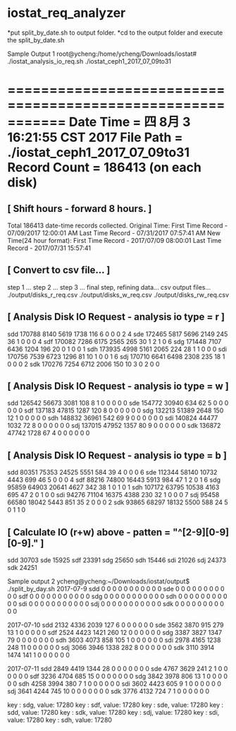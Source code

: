 # iostat_req_analyzer

*put split_by_date.sh to output folder.
*cd to the output folder and execute the split_by_date.sh

Sample Output 1
root@ycheng:/home/ycheng/Downloads/iostat# ./iostat_analysis_io_req.sh ./iostat_ceph1_2017_07_09to31 

===========================================================
Date Time    = 四  8月  3 16:21:55 CST 2017 
File Path    = ./iostat_ceph1_2017_07_09to31
Record Count = 186413 (on each disk)
===========================================================

[ Shift hours - forward 8 hours. ]
-----------------------------------------------------------
Total 186413 date-time records collected.
Original Time: 
  First Time Record -  07/09/2017 12:00:01 AM
  Last Time Record  -  07/31/2017 07:57:41 AM
New Time(24 hour format): 
  First Time Record -  2017/07/09 08:00:01
  Last Time Record  -  2017/07/31 15:57:41


[ Convert to csv file... ]
-----------------------------------------------------------
step 1 ...
step 2 ...
step 3 ...
final step, refining data...
csv output files...
./output/disks_r_req.csv
./output/disks_w_req.csv
./output/disks_rw_req.csv


[ Analysis Disk IO Request - analysis io type = r ]
-----------------------------------------------------------
sdd 170788 8140 5619 1738 116 6 0 0 0 2 4
sde 172465 5817 5696 2149 245 36 1 0 0 0 4
sdf 170082 7286 6175 2565 265 30 1 2 1 0 6
sdg 171448 7107 6436 1204 196 20 0 1 0 0 1
sdh 173935 4998 5161 2065 224 28 1 1 0 0 0
sdi 170756 7539 6723 1296 81 10 1 0 0 1 6
sdj 170710 6641 6498 2308 235 18 1 0 0 0 2
sdk 170276 7254 6712 2006 150 10 3 0 2 0 0


[ Analysis Disk IO Request - analysis io type = w ]
-----------------------------------------------------------
sdd 126542 56673 3081 108 8 1 0 0 0 0 0
sde 154772 30940 634 62 5 0 0 0 0 0 0
sdf 137183 47815 1287 120 8 0 0 0 0 0 0
sdg 132213 51389 2648 150 12 1 0 0 0 0 0
sdh 148832 36961 542 69 9 0 0 0 0 0 0
sdi 140824 44477 1032 72 8 0 0 0 0 0 0
sdj 137015 47952 1357 80 9 0 0 0 0 0 0
sdk 136872 47742 1728 67 4 0 0 0 0 0 0


[ Analysis Disk IO Request - analysis io type = b ]
-----------------------------------------------------------
sdd 80351 75353 24525 5551 584 39 4 0 0 0 6
sde 112344 58140 10732 4443 699 46 5 0 0 0 4
sdf 88216 74800 16443 5913 984 47 1 2 0 1 6
sdg 95859 64903 20641 4627 342 38 1 0 1 0 1
sdh 107172 63795 10538 4163 695 47 2 0 1 0 0
sdi 94276 71104 16375 4388 230 32 1 0 0 0 7
sdj 95458 66580 18042 5443 851 35 2 0 0 0 2
sdk 93865 68297 18132 5500 588 24 5 0 1 1 0


[ Calculate IO (r+w) above - patten = "^[2-9][0-9][0-9]\."  ]
-----------------------------------------------------------
sdd 30703
sde 15925
sdf 23391
sdg 25650
sdh 15446
sdi 21026
sdj 24373
sdk 24251



Sample output 2
ycheng@ycheng:~/Downloads/iostat/output$ ./split_by_day.sh 
2017-07-9
sdd 0 0 0 0 0 0 0 0 0 0 0
sde 0 0 0 0 0 0 0 0 0 0 0
sdf 0 0 0 0 0 0 0 0 0 0 0
sdg 0 0 0 0 0 0 0 0 0 0 0
sdh 0 0 0 0 0 0 0 0 0 0 0
sdi 0 0 0 0 0 0 0 0 0 0 0
sdj 0 0 0 0 0 0 0 0 0 0 0
sdk 0 0 0 0 0 0 0 0 0 0 0

2017-07-10
sdd 2132 4336 2039 127 6 0 0 0 0 0 0
sde 3562 3870 915 279 13 1 0 0 0 0 0
sdf 2524 4423 1421 260 12 0 0 0 0 0 0
sdg 3387 3827 1347 79 0 0 0 0 0 0 0
sdh 3603 4073 858 105 1 0 0 0 0 0 0
sdi 2978 4165 1238 248 11 0 0 0 0 0 0
sdj 3066 3946 1338 282 8 0 0 0 0 0 0
sdk 3110 3914 1474 141 1 0 0 0 0 0 0

2017-07-11
sdd 2849 4419 1344 28 0 0 0 0 0 0 0
sde 4767 3629 241 2 1 0 0 0 0 0 0
sdf 3236 4704 685 15 0 0 0 0 0 0 0
sdg 3842 3978 806 13 1 0 0 0 0 0 0
sdh 4258 3994 380 7 1 0 0 0 0 0 0
sdi 3602 4423 605 9 1 0 0 0 0 0 0
sdj 3641 4244 745 10 0 0 0 0 0 0 0
sdk 3776 4132 724 7 1 0 0 0 0 0 0

key  : sdg, value: 17280
key  : sdf, value: 17280
key  : sde, value: 17280
key  : sdd, value: 17280
key  : sdk, value: 17280
key  : sdj, value: 17280
key  : sdi, value: 17280
key  : sdh, value: 17280
